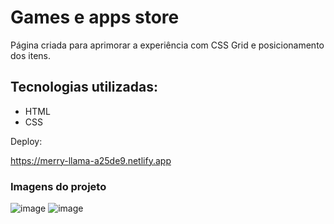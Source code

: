 <H1> Games e apps store </h1>

<p> Página criada para aprimorar a experiência com CSS Grid e posicionamento dos itens. </p>

<h2> Tecnologias utilizadas:</h2>

<ul>
<li>HTML</li>
<li>CSS</li>
</ul>

Deploy: 

https://merry-llama-a25de9.netlify.app


<h3> Imagens do projeto</h3>


![image](https://user-images.githubusercontent.com/43080774/203446178-78ec5449-b8a7-4aea-823c-3d9eff2db7ca.png)
![image](https://user-images.githubusercontent.com/43080774/203446218-8a28662e-8b0d-4e06-bcce-4e2762295ff3.png)


